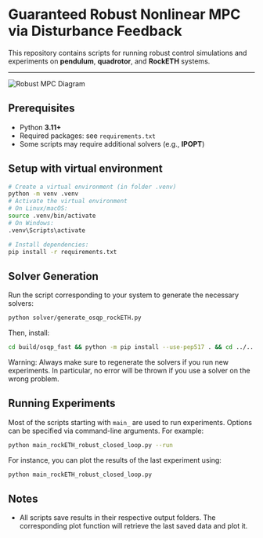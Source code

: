 # Guaranteed Robust Nonlinear MPC via Disturbance Feedback

This repository contains scripts for running robust control simulations and experiments on **pendulum**, **quadrotor**, and **RockETH** systems.  

---

![Robust MPC Diagram](tintin.png)


## Prerequisites
- Python **3.11+**
- Required packages: see `requirements.txt`
- Some scripts may require additional solvers (e.g., **IPOPT**)


## Setup with virtual environment
```bash
# Create a virtual environment (in folder .venv)
python -m venv .venv
# Activate the virtual environment
# On Linux/macOS:
source .venv/bin/activate
# On Windows:
.venv\Scripts\activate

# Install dependencies:
pip install -r requirements.txt
```

## Solver Generation
Run the script corresponding to your system to generate the necessary solvers:
```bash
python solver/generate_osqp_rockETH.py
```
Then, install:
```bash
cd build/osqp_fast && python -m pip install --use-pep517 . && cd ../..
```

Warning:
Always make sure to regenerate the solvers if you run new experiments. In particular, no error will be thrown if you use a solver on the wrong problem.


## Running Experiments
Most of the scripts starting with `main_` are used to run experiments. Options can be specified via command-line arguments. For example:
```bash
python main_rockETH_robust_closed_loop.py --run
```

For instance, you can plot the results of the last experiment using:
```bash
python main_rockETH_robust_closed_loop.py
```

## Notes
- All scripts save results in their respective output folders. The corresponding plot function will retrieve the last saved data and plot it.





